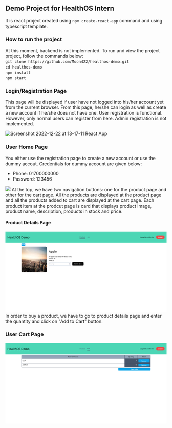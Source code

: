 <h2>Demo Project for HealthOS Intern</h2>
It is react project created using <code>npx create-react-app</code> command and using typescript template.

<h3>How to run the project</h3>
At this moment, backend is not implemented. To run and view the project project, follow the commands below: <br>
<code>git clone https://github.com/Moon422/healthos-demo.git</code><br>
<code>cd healthos-demo</code><br>
<code>npm install</code><br>
<code>npm start</code>

<h3>Login/Registration Page</h3>
This page will be displayed if user have not logged into his/her account yet from the current browser. From this page, he/she can login as well as create a new account if he/she does not have one. User registration is functional. However, only normal users can register from here. Admin registration is not implemented.

![Screenshot 2022-12-22 at 13-17-11 React App](https://user-images.githubusercontent.com/90880886/209190095-6cdddba8-98f9-4483-ab4b-0ae03f895c5f.png)

<h3>User Home Page</h3>
You either use the registration page to create a new account or use the dummy accout. Credentials for dummy account are given below:
<ul>
<li>Phone: 01700000000</li>
<li>Password: 123456</li>
</ul>
<img src="https://user-images.githubusercontent.com/90880886/209911892-0458385f-40e3-4ed5-9558-3f8e0d03b3e8.png" />
At the top, we have two navigation buttons: one for the product page and other for the cart page. All the products are displayed at the product page and all the products added to cart are displayed at the cart page. Each product item at the prodcut page is card that displays product image, product name, description, products in stock and price.

<h4>Product Details Page</h4>
<img src="https://github.com/Moon422/healthos-demo/blob/main/Screenshot%202022-12-29%20at%2013-23-32%20React%20App.png?raw=true" />
In order to buy a product, we have to go to product details page and enter the quantity and click on "Add to Cart" button.

<h3>User Cart Page</h3>
<img src="https://github.com/Moon422/healthos-demo/blob/main/Screenshot%202022-12-29%20at%2013-27-14%20React%20App.png?raw=true"/>
